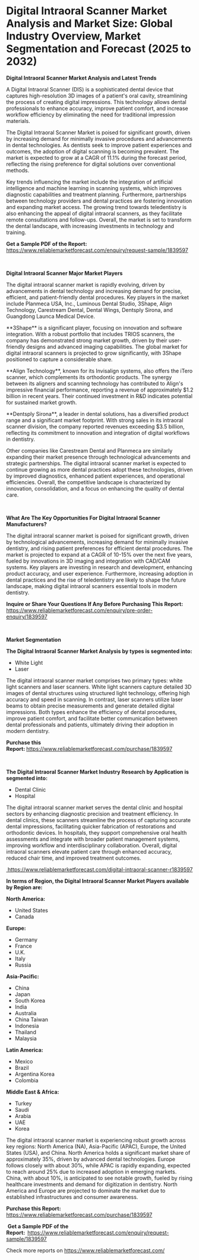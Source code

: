<p><h1>Digital Intraoral Scanner Market Analysis and Market Size: Global Industry Overview, Market Segmentation and Forecast (2025 to 2032)</h1></p><p><strong>Digital Intraoral Scanner Market Analysis and Latest Trends</strong></p>
<p><p>A Digital Intraoral Scanner (DIS) is a sophisticated dental device that captures high-resolution 3D images of a patient's oral cavity, streamlining the process of creating digital impressions. This technology allows dental professionals to enhance accuracy, improve patient comfort, and increase workflow efficiency by eliminating the need for traditional impression materials.</p><p>The Digital Intraoral Scanner Market is poised for significant growth, driven by increasing demand for minimally invasive procedures and advancements in dental technologies. As dentists seek to improve patient experiences and outcomes, the adoption of digital scanning is becoming prevalent. The market is expected to grow at a CAGR of 11.1% during the forecast period, reflecting the rising preference for digital solutions over conventional methods.</p><p>Key trends influencing the market include the integration of artificial intelligence and machine learning in scanning systems, which improves diagnostic capabilities and treatment planning. Furthermore, partnerships between technology providers and dental practices are fostering innovation and expanding market access. The growing trend towards teledentistry is also enhancing the appeal of digital intraoral scanners, as they facilitate remote consultations and follow-ups. Overall, the market is set to transform the dental landscape, with increasing investments in technology and training.</p></p>
<p><strong>Get a Sample PDF of the Report:&nbsp;</strong> <a href="https://www.reliablemarketforecast.com/enquiry/request-sample/1839597?utm_campaign=2320&utm_medium=2&utm_source=Github&utm_content=ia&utm_term=03032025&utm_id=digital-intraoral-scanner">https://www.reliablemarketforecast.com/enquiry/request-sample/1839597</a></p>
<p>&nbsp;</p>
<p><strong>Digital Intraoral Scanner Major Market Players</strong></p>
<p><p>The digital intraoral scanner market is rapidly evolving, driven by advancements in dental technology and increasing demand for precise, efficient, and patient-friendly dental procedures. Key players in the market include Planmeca USA, Inc., Luminous Dental Studio, 3Shape, Align Technology, Carestream Dental, Dental Wings, Dentsply Sirona, and Guangdong Launca Medical Device.</p><p>**3Shape** is a significant player, focusing on innovation and software integration. With a robust portfolio that includes TRIOS scanners, the company has demonstrated strong market growth, driven by their user-friendly designs and advanced imaging capabilities. The global market for digital intraoral scanners is projected to grow significantly, with 3Shape positioned to capture a considerable share.</p><p>**Align Technology**, known for its Invisalign systems, also offers the iTero scanner, which complements its orthodontic products. The synergy between its aligners and scanning technology has contributed to Align's impressive financial performance, reporting a revenue of approximately $1.2 billion in recent years. Their continued investment in R&D indicates potential for sustained market growth.</p><p>**Dentsply Sirona**, a leader in dental solutions, has a diversified product range and a significant market footprint. With strong sales in its intraoral scanner division, the company reported revenues exceeding $3.5 billion, reflecting its commitment to innovation and integration of digital workflows in dentistry.</p><p>Other companies like Carestream Dental and Planmeca are similarly expanding their market presence through technological advancements and strategic partnerships. The digital intraoral scanner market is expected to continue growing as more dental practices adopt these technologies, driven by improved diagnostics, enhanced patient experiences, and operational efficiencies. Overall, the competitive landscape is characterized by innovation, consolidation, and a focus on enhancing the quality of dental care.</p></p>
<p>&nbsp;</p>
<p><strong>What Are The Key Opportunities For Digital Intraoral Scanner Manufacturers?</strong></p>
<p><p>The digital intraoral scanner market is poised for significant growth, driven by technological advancements, increasing demand for minimally invasive dentistry, and rising patient preferences for efficient dental procedures. The market is projected to expand at a CAGR of 10-15% over the next five years, fueled by innovations in 3D imaging and integration with CAD/CAM systems. Key players are investing in research and development, enhancing product accuracy, and user experience. Furthermore, increasing adoption in dental practices and the rise of teledentistry are likely to shape the future landscape, making digital intraoral scanners essential tools in modern dentistry.</p></p>
<p><strong>Inquire or Share Your Questions If Any Before Purchasing This Report:</strong> <a href="https://www.reliablemarketforecast.com/enquiry/pre-order-enquiry/1839597?utm_campaign=2320&utm_medium=2&utm_source=Github&utm_content=ia&utm_term=03032025&utm_id=digital-intraoral-scanner">https://www.reliablemarketforecast.com/enquiry/pre-order-enquiry/1839597</a></p>
<p>&nbsp;</p>
<p><strong>Market Segmentation</strong></p>
<p><strong>The Digital Intraoral Scanner Market Analysis by types is segmented into:</strong></p>
<p><ul><li>White Light</li><li>Laser</li></ul></p>
<p><p>The digital intraoral scanner market comprises two primary types: white light scanners and laser scanners. White light scanners capture detailed 3D images of dental structures using structured light technology, offering high accuracy and speed in scanning. In contrast, laser scanners utilize laser beams to obtain precise measurements and generate detailed digital impressions. Both types enhance the efficiency of dental procedures, improve patient comfort, and facilitate better communication between dental professionals and patients, ultimately driving their adoption in modern dentistry.</p></p>
<p><strong>Purchase this Report:&nbsp;</strong><a href="https://www.reliablemarketforecast.com/purchase/1839597?utm_campaign=2320&utm_medium=2&utm_source=Github&utm_content=ia&utm_term=03032025&utm_id=digital-intraoral-scanner">https://www.reliablemarketforecast.com/purchase/1839597</a></p>
<p>&nbsp;</p>
<p><strong>The Digital Intraoral Scanner Market Industry Research by Application is segmented into:</strong></p>
<p><ul><li>Dental Clinic</li><li>Hospital</li></ul></p>
<p><p>The digital intraoral scanner market serves the dental clinic and hospital sectors by enhancing diagnostic precision and treatment efficiency. In dental clinics, these scanners streamline the process of capturing accurate dental impressions, facilitating quicker fabrication of restorations and orthodontic devices. In hospitals, they support comprehensive oral health assessments and integrate with broader patient management systems, improving workflow and interdisciplinary collaboration. Overall, digital intraoral scanners elevate patient care through enhanced accuracy, reduced chair time, and improved treatment outcomes.</p></p>
<p><a href="https://www.reliablemarketforecast.com/digital-intraoral-scanner-r1839597?utm_campaign=2320&utm_medium=2&utm_source=Github&utm_content=ia&utm_term=03032025&utm_id=digital-intraoral-scanner">&nbsp;https://www.reliablemarketforecast.com/digital-intraoral-scanner-r1839597</a></p>
<p><strong>In terms of Region, the Digital Intraoral Scanner Market Players available by Region are:</strong></p>
<p>
    <p> <strong> North America: </strong>
        <ul>
            <li>United States</li>
            <li>Canada</li>
        </ul>
        </p> 
    <p> <strong> Europe: </strong>
        <ul>
            <li>Germany</li>
            <li>France</li>
            <li>U.K.</li>
            <li>Italy</li>
            <li>Russia</li>
        </ul>
        </p> 
    <p> <strong> Asia-Pacific: </strong>
        <ul>
            <li>China</li>
            <li>Japan</li>
            <li>South Korea</li>
            <li>India</li>
            <li>Australia</li>
            <li>China Taiwan</li>
            <li>Indonesia</li>
            <li>Thailand</li>
            <li>Malaysia</li>
        </ul>
        </p> 
    <p> <strong> Latin America: </strong>
        <ul>
            <li>Mexico</li>
            <li>Brazil</li>
            <li>Argentina Korea</li>
            <li>Colombia</li>
        </ul>
        </p> 
    <p> <strong> Middle East & Africa: </strong>
        <ul>
            <li>Turkey</li>
            <li>Saudi</li>
            <li>Arabia</li>
            <li>UAE</li>
            <li>Korea</li>
        </ul>
    </p>
    </p>
<p><p>The digital intraoral scanner market is experiencing robust growth across key regions: North America (NA), Asia-Pacific (APAC), Europe, the United States (USA), and China. North America holds a significant market share of approximately 35%, driven by advanced dental technologies. Europe follows closely with about 30%, while APAC is rapidly expanding, expected to reach around 25% due to increased adoption in emerging markets. China, with about 10%, is anticipated to see notable growth, fueled by rising healthcare investments and demand for digitization in dentistry. North America and Europe are projected to dominate the market due to established infrastructures and consumer awareness.</p></p>
<p><strong>Purchase this Report: </strong><a href="https://www.reliablemarketforecast.com/purchase/1839597?utm_campaign=2320&utm_medium=2&utm_source=Github&utm_content=ia&utm_term=03032025&utm_id=digital-intraoral-scanner">https://www.reliablemarketforecast.com/purchase/1839597</a></p>
<p>&nbsp;<strong>Get a Sample PDF of the Report:&nbsp;&nbsp;</strong><a href="https://www.reliablemarketforecast.com/enquiry/request-sample/1839597?utm_campaign=2320&utm_medium=2&utm_source=Github&utm_content=ia&utm_term=03032025&utm_id=digital-intraoral-scanner">https://www.reliablemarketforecast.com/enquiry/request-sample/1839597</a></p>
<p><strong></strong></p>
<p>Check more reports on <a href="https://www.reliablemarketforecast.com/?utm_campaign=2320&utm_medium=2&utm_source=Github&utm_content=ia&utm_term=03032025&utm_id=digital-intraoral-scanner">https://www.reliablemarketforecast.com/</a></p>